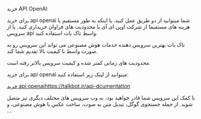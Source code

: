 خرید API OpenAI

برای خرید api openai شما میتوانید از دو طریق عمل کنید. یا اینکه به طور مستقیم با هزینه های مستقیما از شرکت اوپن ای آی با محدودیت های فراوان خریداری کنید. یا از سرویس api واسط تاک بات استفاده کنید.

تاک بات بهترین سرویس دهنده خدمات هوش مصنوعی می تواند این سرویس رو به صورت واسط با کیفیت بالا تقدیم شما کند. 

محدودیت های زمانی کمتر شده و کیفیت سرویس بالاتر رفته است.

برای خرید api openai میتوانید از لینک زیر استفاده کنید:

[خرید api openai](https://talkbot.ir/api-dcumentation)https://talkbot.ir/api-dcumentation

با کمک این سرویس شما قادر خواهید بود، به وب سرویس های مختلف دیگری نیز متصل شوید. از جمله جستجوی گوگل، تبدیل متن به صوت، ساخت عکس با هوش مصنوعی، و ...
